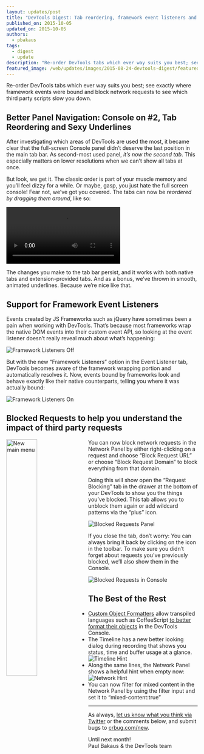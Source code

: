 ```yaml
---
layout: updates/post
title: "DevTools Digest: Tab reordering, framework event listeners and easier remote debugging"
published_on: 2015-10-05
updated_on: 2015-10-05
authors:
  - pbakaus
tags:
  - digest
  - update
description: "Re-order DevTools tabs which ever way suits you best; see exactly where framework events were bound and block network requests to see which third party scripts slow you down."
featured_image: /web/updates/images/2015-08-24-devtools-digest/featured.jpg
---
```


<p class="intro">Re-order DevTools tabs which ever way suits you best; see exactly where framework events were bound and block network requests to see which third party scripts slow you down.</p>

## Better Panel Navigation: Console on #2, Tab Reordering and Sexy Underlines

After investigating which areas of DevTools are used the most, it became clear that the full-screen Console panel didn’t deserve the last position in the main tab bar. As second-most used panel, *it’s now the second tab*. This especially matters on lower resolutions when we can’t show all tabs at once.

But look, we get it. The classic order is part of your muscle memory and you’ll feel dizzy for a while. Or maybe, gasp, you just hate the full screen console! Fear not, we’ve got you covered. The tabs can now be *reordered by dragging them around*, like so:

<video src="/web/updates/images/2015-10-05/reordering_tabs.mp4" autoplay loop></video>

The changes you make to the tab bar persist, and it works with both native tabs and extension-provided tabs. And as a bonus, we’ve thrown in smooth, animated underlines. Because we’re nice like that.


## Support for Framework Event Listeners

Events created by JS Frameworks such as jQuery have sometimes been a pain when working with DevTools. That’s because most frameworks wrap the native DOM events into their custom event API, so looking at the event listener doesn’t really reveal much about what’s happening:

![Framework Listeners Off](/web/updates/images/2015-10-05/listeners_off.png)

But with the new “Framework Listeners” option in the Event Listener tab, DevTools becomes aware of the framework wrapping portion and automatically resolves it. Now, events bound by frameworks look and behave exactly like their native counterparts, telling you where it was actually bound:

![Framework Listeners On](/web/updates/images/2015-10-05/listeners_on.png)

## Blocked Requests to help you understand the impact of third party requests

<img src="/web/updates/images/2015-10-05/blocked_requests_1.png" alt="New main menu" style="float: left;max-width: 230px;margin-right: 1em;margin-bottom: 1em;width: 40%;">You can now block network requests in the Network Panel by either right-clicking on a request and choose “Block Request URL” or choose “Block Request Domain” to block everything from that domain.

Doing this will show open the “Request Blocking” tab in the drawer at the bottom of your DevTools to show you the things you’ve blocked. This tab allows you to unblock them again or add wildcard patterns via the “plus” icon.

![Blocked Requests Panel](/web/updates/images/2015-10-05/blocked_requests_2.png)

If you close the tab, don’t worry: You can always bring it back by clicking on the icon in the toolbar. To make sure you didn’t forget about requests you’ve previously blocked, we’ll also show them in the Console.

![Blocked Requests in Console](/web/updates/images/2015-10-05/blocked_requests_3.png)

## The Best of the Rest

  * [Custom Object Formatters](https://docs.google.com/document/d/1FTascZXT9cxfetuPRT2eXPQKXui4nWFivUnS_335T3U/edit?usp=sharing) allow transpiled languages such as CoffeeScript [to better format their objects](https://github.com/binaryage/cljs-devtools) in the DevTools Console.
  * The Timeline has a new better looking dialog during recording that shows you status, time and buffer usage at a glance. <br>![Timeline Hint](/web/updates/images/2015-10-05/timeline_hint.png)
  * Along the same lines, the Network Panel shows a helpful hint when empty now: ![Network Hint](/web/updates/images/2015-10-05/network_hint.png)
  * You can now filter for mixed content in the Network Panel by using the filter input and set it to “mixed-content:true”

- - -

As always, [let us know what you think via 
Twitter](https://twitter.com/intent/tweet?text=%40ChromeDevTools) or the 
comments below, and submit bugs to [crbug.com/new](http://crbug.com/new).

Until next month!  
Paul Bakaus & the DevTools team
